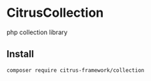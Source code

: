 # CitrusCollection
php collection library


## Install
```
composer require citrus-framework/collection
```